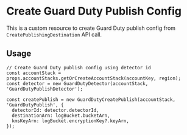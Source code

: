 # Create Guard Duty Publish Config

This is a custom resource to create Guard Duty publish config from `CreatePublishingDestination` API call.

## Usage

    // Create Guard Duty publish config using detector id
    const accountStack = props.accountStacks.getOrCreateAccountStack(accountKey, region);
    const detector = new GuardDutyDetector(accountStack, 'GuardDutyPublishDetector');

    const createPublish = new GuardDutyCreatePublish(accountStack, 'GuardDutyPublish', {
      detectorId: detector.detectorId,
      destinationArn: logBucket.bucketArn,
      kmsKeyArn: logBucket.encryptionKey?.keyArn,
    });

